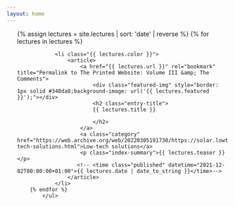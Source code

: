```yaml
---
layout: home
---
```



 <ul class="cols recent">
  {% assign lectures = site.lectures | sort: 'date' | reverse %}
  {% for lectures in lectures %}
                    
                <li class="{{ lectures.color }}">
                    <article>
                        <a href="{{ lectures.url }}" rel="bookmark" title="Permalink to The Printed Website: Volume III &amp; The Comments">
                            <div class="featured-img" style="border: 1px solid #348da8;background-image: url('{{ lectures.featured }}');"></div>
                            <h2 class="entry-title">
                            {{ lectures.title }}
                            
                            </h2>
                        </a>
                        <a class="category" href="https://web.archive.org/web/20220305191730/https://solar.lowtechmagazine.com/low-tech-solutions.html">Low-tech solutions</a>
                        <p class="index-summary">{{ lectures.teaser }}</p>
                       <!-- <time class="published" datetime="2021-12-02T00:00:00+01:00">{{ lectures.date | date_to_string }}</time>-->
                    </article>
                </li>
        {% endfor %}       
            </ul>



